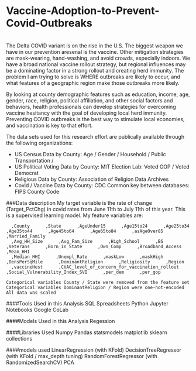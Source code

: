 # Vaccine-Adoption-to-Prevent-Covid-Outbreaks
<br/>
The Delta COVID variant is on the rise in the U.S. The biggest weapon we have in our prevention aresenal is the vaccine. Other mitigation strategies are mask-wearing, hand-washing, and avoid crowds, especially indoors. We have a broad national vaccine rollout strategy, but regional influences may be a dominating factor in a strong rollout and creating herd immunity. The problem I am trying to solve is WHERE outbreaks are likely to occur, and what features of a geographic region make those outbreaks more likely.

By looking at county demographic features such as education, income, age, gender, race, religion, political affiliation, and other social factors and behaviors, health professionals can develop strategies for overcoming vaccine hesitancy with the goal of developing local herd immunity. Preventing COVID outbreaks is the best way to stimulate local economies, and vaccination is key to that effort.

The data sets used for this research effort are publically available through the following organizations:
- US Census Data by County: Age / Gender / Household / Public Transportation / 
- US Political Voting Data by County: MIT Election Lab: Voted GOP / Voted Democrat 
- Religious Data by County: Association of Religion Data Archives
- Covid / Vaccine Data by County: CDC
Common key between databases: FIPS County Code

###Data description
My target variable is the rate of change (Target_PctChg) in covid rates from June 11th to July 11th of this year. This is a supervised learning model.
My feature variables are:

      ,County      ,State      ,AgeUnder15      ,Age15to24      ,Age25to34      ,Age35to44      ,Age45to64      ,Age65to84      ,asAgeOver85      ,Married_Family
      ,Avg_HH_Size      ,Avg_Fam_Size      ,High_School      ,BS      ,Veterans      ,Born_in_State      ,Own_Comp      ,Broadband_Access      ,Mean_HHI
      ,Median_HHI      ,Unempl_Rate      ,maskLow      ,maskHigh      ,DensPerSqMile      ,DominantReligion      ,Religiosity      ,Region
      ,vaccineHest      ,CVAC_level_of_concern_for_vaccination_rollout      ,Social_Vulnerability_Index_SVI      ,per_dem      ,per_gop
    
    Categorical variables County / State were removed from the feature set
    Categorical variables DominantReligion / Region were one-hot-encoded
    All data was scaled

####Tools Used in this Analysis
SQL
Spreadsheets
Python
Jupyter Notebooks
Google CoLab

####Models Used in this Analysis
Regession

####Libraries Used
Numpy
Pandas
statsmodels
matplotlib
sklearn
collections

####models used
LinearRegression (with KFold)
DecisionTreeRegressor (with KFold / max_depth tuning)
RandomForestRegressor (with RandomizedSearchCV)
PCA 





